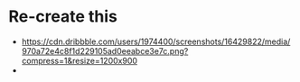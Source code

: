 # Re-create this

- https://cdn.dribbble.com/users/1974400/screenshots/16429822/media/970a72e4c8f1d229105ad0eeabce3e7c.png?compress=1&resize=1200x900
-
